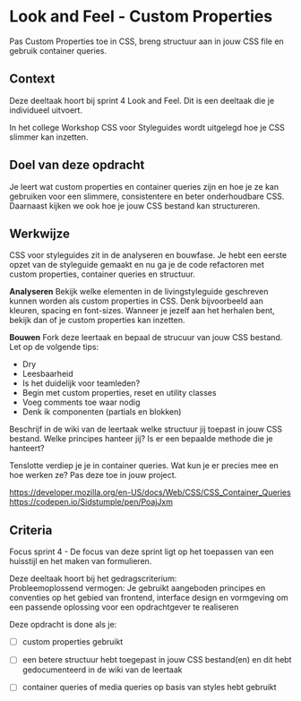 
# Look and Feel - Custom Properties

Pas Custom Properties toe in CSS, breng structuur aan in jouw CSS file en gebruik container queries.

## Context

Deze deeltaak hoort bij sprint 4 Look and Feel. Dit is een deeltaak die je individueel uitvoert.

In het college Workshop CSS voor Styleguides wordt uitgelegd hoe je CSS slimmer kan inzetten.

## Doel van deze opdracht

Je leert wat custom properties en container queries zijn en hoe je ze kan gebruiken voor een slimmere, consistentere en beter onderhoudbare CSS. Daarnaast kijken we ook hoe je jouw CSS bestand kan structureren. 


## Werkwijze

CSS voor styleguides zit in de analyseren en bouwfase. Je hebt een eerste opzet van de styleguide gemaakt en nu ga je de code refactoren met custom properties, container queries en structuur.

**Analyseren**
Bekijk welke elementen in de livingstyleguide geschreven kunnen worden als custom properties in CSS. Denk bijvoorbeeld aan kleuren, spacing en font-sizes. Wanneer je jezelf aan het herhalen bent, bekijk dan of je custom properties kan inzetten. 

**Bouwen**
Fork deze leertaak en bepaal de strucuur van jouw CSS bestand. Let op de volgende tips:
- Dry
- Leesbaarheid
- Is het duidelijk voor teamleden?
- Begin met custom properties, reset en utility classes
- Voeg comments toe waar nodig
- Denk ik componenten (partials en blokken)

Beschrijf in de wiki van de leertaak welke structuur jij toepast in jouw CSS bestand. Welke principes hanteer jij? Is er een bepaalde methode die je hanteert? 

Tenslotte verdiep je je in container queries. Wat kun je er precies mee en hoe werken ze? Pas deze toe in jouw project.

https://developer.mozilla.org/en-US/docs/Web/CSS/CSS_Container_Queries
https://codepen.io/Sidstumple/pen/PoajJxm

## Criteria

Focus sprint 4 - De focus van deze sprint ligt op het toepassen van een huisstijl en het maken van formulieren.

Deze deeltaak hoort bij het gedragscriterium:  
Probleemoplossend vermogen: Je gebruikt aangeboden principes en conventies op het gebied van frontend, interface design en vormgeving om een passende oplossing voor een opdrachtgever te realiseren

Deze opdracht is done als je:

- [ ] custom properties gebruikt
- [ ] een betere structuur hebt toegepast in jouw CSS bestand(en) en dit hebt gedocumenteerd in de wiki van de leertaak
- [ ] container queries of media queries op basis van styles hebt gebruikt

